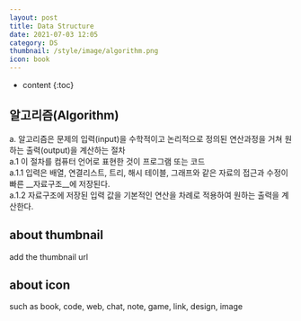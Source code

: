 ```yaml
---
layout: post
title: Data Structure
date: 2021-07-03 12:05
category: DS
thumbnail: /style/image/algorithm.png
icon: book
---
```



* content
{:toc}

## 알고리즘(Algorithm)

a. 알고리즘은 문제의 입력(input)을 수학적이고 논리적으로 정의된 연산과정을 거쳐 원하는 출력(output)을 계산하는 절차  
  a.1 이 절차를 컴퓨터 언어로 표현한 것이 프로그램 또는 코드  
    a.1.1 입력은 배열, 연결리스트, 트리, 해시 테이블, 그래프와 같은 자료의 접근과 수정이 빠른 __자료구조__에 저장된다.  
    a.1.2 자료구조에 저장된 입력 값을 기본적인 연산을 차례로 적용하여 원하는 출력을 계산한다.  

## about thumbnail

add the thumbnail url

## about icon

such as book, code, web, chat, note, game, link, design, image
